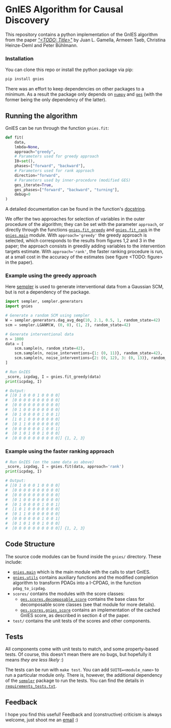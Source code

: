 # GnIES Algorithm for Causal Discovery

This repository contains a python implementation of the GnIES algorithm from the paper [*"<TODO: Title>"*](<TODO: arxiv link>) by Juan L. Gamella, Armeen Taeb, Christina Heinze-Deml and Peter Bühlmann.

### Installation

You can clone this repo or install the python package via pip:

```bash
pip install gnies
```

There was an effort to keep dependencies on other packages to a minimum. As a result the package only depends on [`numpy`](https://numpy.org/) and [`ges`](https://github.com/juangamella/ges) (with the former being the only dependency of the latter).

## Running the algorithm

GnIES can be run through the function `gnies.fit`:

```python
def fit(
    data,
    lmbda=None,
    approach="greedy",
    # Parameters used for greedy approach
    I0=set(),
    phases=["forward", "backward"],
    # Parameters used for rank approach
    direction="forward",
    # Parameters used by inner-procedure (modified GES)
    ges_iterate=True,
    ges_phases=["forward", "backward", "turning"],
    debug=0
)
```

A detailed documentation can be found in the function's [docstring](<TODO: Add link>).

We offer the two approaches for selection of variables in the outer procedure of the algorithm; they can be set with the parameter `approach`, or directly through the functions [`gnies.fit_greedy`](<TODO:link>) and [`gnies.fit_rank`](<TODO:link>) in the [`gnies.main`](gnies/main.py) module. With `approach='greedy'` the greedy approach is selected, which corresponds to the results from figures 1,2 and 3 in the paper; the approach consists in greedily adding variables to the intervention targets estimate. With `approach='rank'`, the faster ranking procedure is run, at a small cost in the accuracy of the estimates (see figure <TODO: figure> in the paper).

### Example using the greedy approach

Here [sempler](https://github.com/juangamella/sempler) is used to generate interventional data from a Gaussian SCM, but is not a dependency of the package.

```python
import sempler, sempler.generators
import gnies

# Generate a random SCM using sempler
W = sempler.generators.dag_avg_deg(10, 2.1, 0.5, 1, random_state=42)
scm = sempler.LGANM(W, (0, 0), (1, 2), random_state=42)

# Generate interventional data
n = 1000
data = [
    scm.sample(n, random_state=42),
    scm.sample(n, noise_interventions={1: (0, 11)}, random_state=42),
    scm.sample(n, noise_interventions={2: (0, 12), 3: (0, 13)}, random_state=42),
]

# Run GnIES
_score, icpdag, I = gnies.fit_greedy(data)
print(icpdag, I)

# Output:
# [[0 1 0 0 0 1 0 0 0 0]
#  [0 0 0 0 0 0 0 0 0 0]
#  [0 0 0 0 0 0 0 0 0 0]
#  [0 1 0 0 0 0 0 0 0 0]
#  [0 1 0 0 0 0 1 0 0 1]
#  [1 0 1 0 0 0 0 0 0 0]
#  [0 1 1 0 0 0 0 0 0 0]
#  [0 0 0 0 0 0 1 0 0 1]
#  [0 1 0 1 0 0 1 0 0 0]
#  [0 0 0 0 0 0 0 0 0 0]] {1, 2, 3}
```

### Example using the faster ranking approach

```python
# Run GnIES (on the same data as above)
_score, icpdag, I = gnies.fit(data, approach='rank')
print(icpdag, I)

# Output:
# [[0 1 0 0 0 1 0 0 0 0]
#  [0 0 0 0 0 0 0 0 0 0]
#  [0 0 0 0 0 0 0 0 0 0]
#  [0 1 0 0 0 0 0 0 0 0]
#  [0 1 0 0 0 0 1 0 0 1]
#  [1 0 1 0 0 0 0 0 0 0]
#  [0 1 1 0 0 0 0 0 0 0]
#  [0 0 0 0 0 0 1 0 0 1]
#  [0 1 0 1 0 0 1 0 0 0]
#  [0 0 0 0 0 0 0 0 0 0]] {1, 2, 3}
```

## Code Structure

The source code modules can be found inside the `gnies/` directory. These include:

  - [`gnies.main`](gnies/main.py) which is the main module with the calls to start GnIES.
  - [`gnies.utils`](gnies/utils.py) contains auxiliary functions and the modified completion algorithm to transform PDAGs into a I-CPDAG, in the function `pdag_to_icpdag`.
  - `scores/` contains the modules with the score classes:
      - [`ges.scores.decomposable_score`](gnies/scores/decomposable_score.py) contains the base class for decomposable score classes (see that module for more details).
      - [`ges.scores.gnies_score`](gnies/scores/gnies_score.py) contains an implementation of the cached GnIES score, as described in section 4 of the paper.
   - `test/` contains the unit tests of the scores and other components.

## Tests

All components come with unit tests to match, and some property-based tests. Of course, this doesn't mean there are no bugs, but hopefully it means *they are less likely* :)

The tests can be run with `make test`. You can add `SUITE=<module_name>` to run a particular module only. There is, however, the additional dependency of the [`sempler`](https://github.com/juangamella/sempler) package to run the tests. You can find the details in [`requirements_tests.txt`](requirements_tests.txt).

## Feedback

I hope you find this useful! Feedback and (constructive) criticism is always welcome, just shoot me an [email](mailto:juan.gamella@stat.math.ethz.ch) :)
